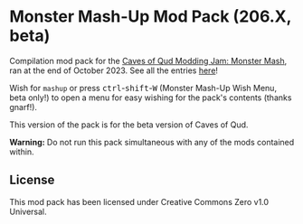 # Monster Mash-Up Mod Pack (206.X, beta)
Compilation mod pack for the [Caves of Qud Modding Jam: Monster Mash](https://itch.io/jam/caves-of-qud-modding-jam-1/entries), ran at the end of October 2023. See all the entries [here](https://itch.io/jam/caves-of-qud-modding-jam-1/entries)!

Wish for `mashup` or press <kbd>ctrl</kbd>-<kbd>shift</kbd>-<kbd>W</kbd> (Monster Mash-Up Wish Menu, beta only!) to open a menu for easy wishing for the pack's contents (thanks gnarf!).

This version of the pack is for the beta version of Caves of Qud.

**Warning:** Do not run this pack simultaneous with any of the mods contained within.

## License

This mod pack has been licensed under Creative Commons Zero v1.0 Universal.
